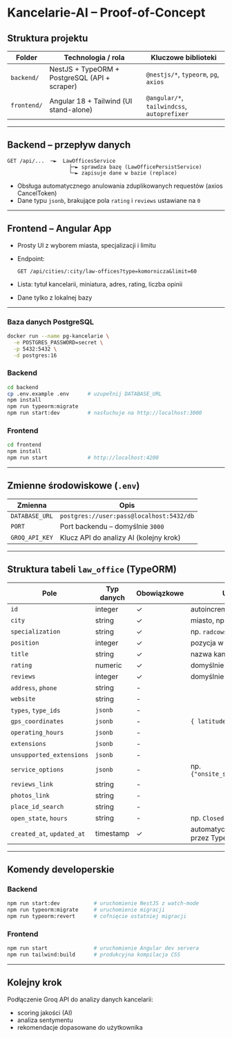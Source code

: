 # Kancelarie-AI – Proof-of-Concept

## Struktura projektu

| Folder       | Technologia / rola                              | Kluczowe biblioteki                        |
|--------------|--------------------------------------------------|--------------------------------------------|
| `backend/`   | NestJS + TypeORM + PostgreSQL (API + scraper)   | `@nestjs/*`, `typeorm`, `pg`, `axios`      |
| `frontend/`  | Angular 18 + Tailwind (UI stand-alone)           | `@angular/*`, `tailwindcss`, `autoprefixer`|

---

## Backend – przepływ danych

```
GET /api/...  ─►  LawOfficesService
                    ├─► sprawdza bazę (LawOfficePersistService)
                    └─► zapisuje dane w bazie (replace)
```


- Obsługa automatycznego anulowania zduplikowanych requestów (axios CancelToken)
- Dane typu `jsonb`, brakujące pola `rating` i `reviews` ustawiane na `0`

---

## Frontend – Angular App

- Prosty UI z wyborem miasta, specjalizacji i limitu
- Endpoint:

  ```
  GET /api/cities/:city/law-offices?type=komornicza&limit=60
  ```

- Lista: tytuł kancelarii, miniatura, adres, rating, liczba opinii
- Dane tylko z lokalnej bazy

---

### Baza danych PostgreSQL

```bash
docker run --name pg-kancelarie \
  -e POSTGRES_PASSWORD=secret \
  -p 5432:5432 \
  -d postgres:16
```

### Backend

```bash
cd backend
cp .env.example .env      # uzupełnij DATABASE_URL 
npm install
npm run typeorm:migrate
npm run start:dev         # nasłuchuje na http://localhost:3000
```

### Frontend

```bash
cd frontend
npm install
npm run start             # http://localhost:4200
```

---

## Zmienne środowiskowe (`.env`)

| Zmienna           | Opis                                              |
|-------------------|---------------------------------------------------|
| `DATABASE_URL`    | `postgres://user:pass@localhost:5432/db`         |
| `PORT`            | Port backendu – domyślnie `3000`                 |
| `GROQ_API_KEY`    | Klucz API do analizy AI (kolejny krok)           |

---

## Struktura tabeli `law_office` (TypeORM)

| Pole                   | Typ danych   | Obowiązkowe | Uwagi                                      |
|------------------------|--------------|-------------|---------------------------------------------|
| `id`                   | integer      | ✓           | autoincrement                              |
| `city`                 | string       | ✓           | miasto, np. `warszawa`                     |
| `specialization`       | string       | ✓           | np. `radcowska`, `adwokacka`               |
| `position`             | integer      | ✓           | pozycja w wynikach                         |
| `title`                | string       | ✓           | nazwa kancelarii                           |
| `rating`               | numeric      | ✓           | domyślnie `0`                              |
| `reviews`              | integer      | ✓           | domyślnie `0`                              |
| `address`, `phone`     | string       | -           |                                             |
| `website`              | string       | -           |                                             |
| `types`, `type_ids`    | `jsonb`      | -           |                               |
| `gps_coordinates`      | `jsonb`      | -           | `{ latitude, longitude }`                  |
| `operating_hours`      | `jsonb`      | -           |                                             |
| `extensions`           | `jsonb`      | -           |                                             |
| `unsupported_extensions` | `jsonb`    | -           |                                             |
| `service_options`      | `jsonb`      | -           | np. `{"onsite_services":true}`             |
| `reviews_link`         | string       | -           |                                             |
| `photos_link`          | string       | -           |                                             |
| `place_id_search`      | string       | -           |                                             |
| `open_state`, `hours`  | string       | -           | np. `Closed ⋅ Opens 9 AM`                  |
| `created_at`, `updated_at` | timestamp | ✓          | automatycznie ustawiane przez TypeORM      |

---

## Komendy developerskie

### Backend

```bash
npm run start:dev           # uruchomienie NestJS z watch-mode
npm run typeorm:migrate     # uruchomienie migracji
npm run typeorm:revert      # cofnięcie ostatniej migracji
```

### Frontend

```bash
npm run start               # uruchomienie Angular dev servera
npm run tailwind:build      # produkcyjna kompilacja CSS
```

---

## Kolejny krok

Podłączenie Groq API do analizy danych kancelarii:

- scoring jakości (AI)
- analiza sentymentu
- rekomendacje dopasowane do użytkownika
